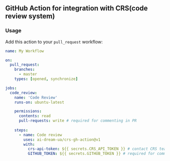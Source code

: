 ## GitHub Action for integration with CRS(code review system)


### Usage

Add this action to your `pull_request` workflow:

```yaml
name: My Workflow

on:
  pull_request:
    branches:
      - master
    types: [opened, synchronize]

jobs:
  code_review:
    name: 'Code Review'
    runs-on: ubuntu-latest

    permissions:
      contents: read 
      pull-requests: write # required for commenting in PR
 
    steps:
      - name: Code review
        uses: ai-dream-ua/crs-gh-action@v1
        with:
          crs-api-token: ${{ secrets.CRS_API_TOKEN }} # contact CRS team to get the token
          GITHUB_TOKEN: ${{ secrets.GITHUB_TOKEN }} # required for commenting in PR
```
